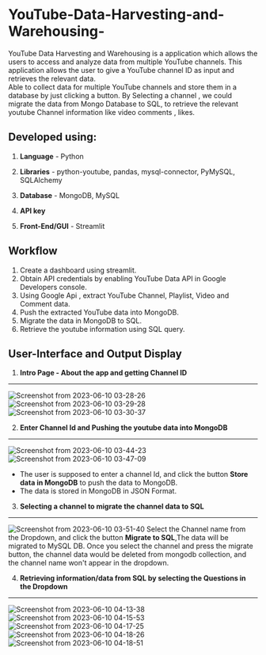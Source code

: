 # YouTube-Data-Harvesting-and-Warehousing-

YouTube Data Harvesting and Warehousing is a application which allows the users to access and analyze data from multiple YouTube channels. This application allows the user to give a YouTube channel ID as input and retrieves the relevant data.  
Able to collect data for multiple YouTube channels and store them in a database by just clicking a button. By Selecting a channel , we could migrate the data from Mongo Database to SQL, to retrieve the relevant youtube Channel information like video comments , likes.

**Developed using:**
------------
1. **Language** - Python

2. **Libraries** - python-youtube, pandas, mysql-connector, PyMySQL, SQLAlchemy

3. **Database** - MongoDB, MySQL

4. **API key**

5. **Front-End/GUI** - Streamlit


**Workflow**
------------
1. Create a dashboard using streamlit.
2. Obtain API credentials by enabling YouTube Data API in Google Developers console.
3. Using Google Api , extract YouTube Channel, Playlist, Video and Comment data.
4. Push the extracted YouTube data into MongoDB.
5. Migrate the data in MongoDB to SQL.
6. Retrieve the youtube information using SQL query.


**User-Interface and Output Display**
------------
1. **Intro Page - About the app and getting Channel ID**
------------
![Screenshot from 2023-06-10 03-28-26](https://github.com/meetarthi/YouTube-Data-Harvesting-and-Warehousing-/assets/112666126/1132fe20-ee4d-4e09-9eed-b3e20d3caed1)
![Screenshot from 2023-06-10 03-29-28](https://github.com/meetarthi/YouTube-Data-Harvesting-and-Warehousing-/assets/112666126/533616ea-bdcf-4409-93d3-345f76fddf24)
![Screenshot from 2023-06-10 03-30-37](https://github.com/meetarthi/YouTube-Data-Harvesting-and-Warehousing-/assets/112666126/af9952d2-3417-45a3-90d8-81d8ae7e1f0b)


2. **Enter Channel Id and Pushing the youtube data into MongoDB**
------------
![Screenshot from 2023-06-10 03-44-23](https://github.com/meetarthi/YouTube-Data-Harvesting-and-Warehousing-/assets/112666126/ef3a4d9b-36e3-46d3-923e-8c603951c33a)
![Screenshot from 2023-06-10 03-47-09](https://github.com/meetarthi/YouTube-Data-Harvesting-and-Warehousing-/assets/112666126/53b5ac0d-c26d-45a8-becd-d528011e293a)
- The user is supposed to enter a channel Id, and click the button **Store data in MongoDB** to push the data to MongoDB.
- The data is stored in MongoDB in JSON Format.


3. **Selecting a channel to migrate the channel data to SQL**
------------
![Screenshot from 2023-06-10 03-51-40](https://github.com/meetarthi/YouTube-Data-Harvesting-and-Warehousing-/assets/112666126/ee8df0ce-045e-4c9a-a6db-75a82679a822)
Select the Channel name from the Dropdown, and click the button **Migrate to SQL**,The data will be migrated to MySQL DB.
Once you select the channel and press the migrate button, the channel data would be deleted from mongodb collection, and the channel name won't appear in the dropdown.

4. **Retrieving information/data from SQL by selecting the Questions in the Dropdown**
------------
![Screenshot from 2023-06-10 04-13-38](https://github.com/meetarthi/YouTube-Data-Harvesting-and-Warehousing-/assets/112666126/ee523083-0938-448b-b044-067487d431c8)
![Screenshot from 2023-06-10 04-15-53](https://github.com/meetarthi/YouTube-Data-Harvesting-and-Warehousing-/assets/112666126/6471e9e8-a36a-4011-9d03-1d16fd92e234)
![Screenshot from 2023-06-10 04-17-25](https://github.com/meetarthi/YouTube-Data-Harvesting-and-Warehousing-/assets/112666126/d710a5d9-4754-476c-a348-6a4a245bb05c)
![Screenshot from 2023-06-10 04-18-26](https://github.com/meetarthi/YouTube-Data-Harvesting-and-Warehousing-/assets/112666126/f1279511-5a5c-457b-988d-b5ae6ed7199e)
![Screenshot from 2023-06-10 04-18-51](https://github.com/meetarthi/YouTube-Data-Harvesting-and-Warehousing-/assets/112666126/359dc89f-8a50-4e0b-9095-52a14d2cdbe2)





